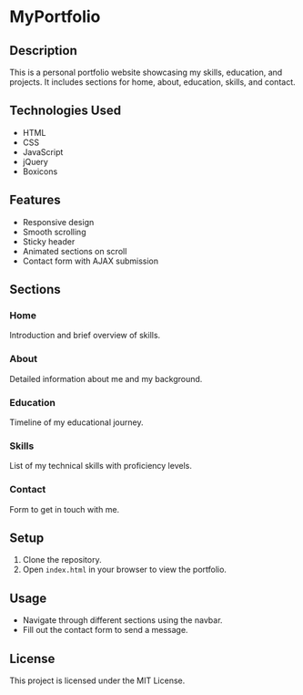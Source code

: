 # MyPortfolio

## Description
This is a personal portfolio website showcasing my skills, education, and projects. It includes sections for home, about, education, skills, and contact.

## Technologies Used
- HTML
- CSS
- JavaScript
- jQuery
- Boxicons

## Features
- Responsive design
- Smooth scrolling
- Sticky header
- Animated sections on scroll
- Contact form with AJAX submission

## Sections
### Home
Introduction and brief overview of skills.

### About
Detailed information about me and my background.

### Education
Timeline of my educational journey.

### Skills
List of my technical skills with proficiency levels.

### Contact
Form to get in touch with me.

## Setup
1. Clone the repository.
2. Open `index.html` in your browser to view the portfolio.

## Usage
- Navigate through different sections using the navbar.
- Fill out the contact form to send a message.

## License
This project is licensed under the MIT License.